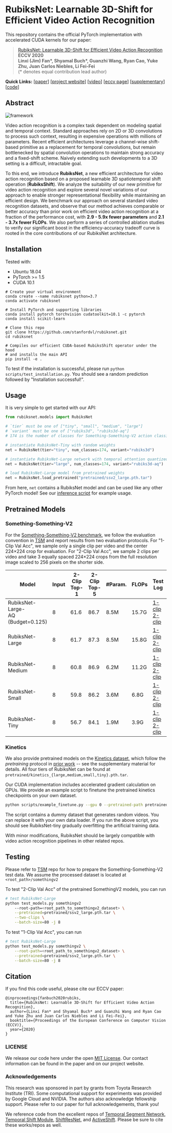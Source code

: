 # RubiksNet: Learnable 3D-Shift for Efficient Video Action Recognition

This repository contains the official PyTorch implementation with 
accelerated CUDA kernels for our paper:

> [RubiksNet: Learnable 3D-Shift for Efficient Video Action Recognition](https://rubiksnet.stanford.edu/)<br/>
> <b>ECCV 2020</b><br/>
> <b>Linxi (Jim) Fan*, Shyamal Buch*, Guanzhi Wang, Ryan Cao, Yuke Zhu, Juan Carlos Niebles, Li Fei-Fei</b><br/>
> (* denotes equal contribution lead author)

<b>Quick Links:</b>
[[paper](https://stanfordvl.github.io/rubiksnet-site//assets/eccv20.pdf)]
[[project website](https://rubiksnet.stanford.edu/)]
[[video](https://youtu.be/3alaXltwEWw)]
[[eccv page](https://papers.eccv2020.eu/paper/3271/)]
[[supplementary](https://stanfordvl.github.io/rubiksnet-site//assets/eccv20_supplement.pdf)]
[[code](https://github.com/StanfordVL/rubiksnet)]

## Abstract

![framework](https://stanfordvl.github.io/rubiksnet-site//assets/images/pullfig-nolabels.png)

Video action recognition is a complex task dependent on modeling spatial and temporal context. Standard approaches rely on 2D or 3D convolutions to process such context, resulting in expensive operations with millions of parameters. Recent efficient architectures leverage a channel-wise shift-based primitive as a replacement for temporal convolutions, but remain bottlenecked by spatial convolution operations to maintain strong accuracy and a fixed-shift scheme. Naively extending such developments to a 3D setting is a difficult, intractable goal.

To this end, we introduce <b>RubiksNet</b>, a new efficient architecture for video action recognition based on a proposed learnable 3D spatiotemporal shift operation (<b>RubiksShift</b>). We analyze the suitability of our new primitive for video action recognition and explore several novel variations of our approach to enable stronger representational flexibility while maintaining an efficient design. We benchmark our approach on several standard video recognition datasets, and observe that our method achieves comparable or better accuracy than prior work on efficient video action recognition at a fraction of the performance cost, with <b>2.9 - 5.9x fewer parameters</b> and <b>2.1 - 3.7x fewer FLOPs</b>. We also perform a series of controlled ablation studies to verify our significant boost in the efficiency-accuracy tradeoff curve is rooted in the core contributions of our RubiksNet architecture.

## Installation

Tested with:

* Ubuntu 18.04
* PyTorch >= 1.5
* CUDA 10.1

```
# Create your virtual environment
conda create --name rubiksnet python=3.7
conda activate rubiksnet

# Install PyTorch and supporting libraries
conda install pytorch torchvision cudatoolkit=10.1 -c pytorch
conda install scikit-learn

# Clone this repo
git clone https://github.com/stanfordvl/rubiksnet.git
cd rubiksnet

# Compiles our efficient CUDA-based RubiksShift operator under the hood
# and installs the main API
pip install -e .
```

To test if the installation is successful, please run `python scripts/test_installation.py`. 
You should see a random prediction followed by "Installation successful!".

## Usage

It is very simple to get started with our API: 

```python
from rubiksnet.models import RubiksNet

# `tier` must be one of ["tiny", "small", "medium", "large"]
# `variant` must be one of ["rubiks3d", "rubiks3d-aq"]
# 174 is the number of classes for Something-Something-V2 action classification

# instantiate RubiksNet-Tiny with random weights
net = RubiksNet(tier="tiny", num_classes=174, variant="rubiks3d")

# instantiate RubiksNet-Large network with temporal attention quantized shift 
net = RubiksNet(tier="large", num_classes=174, variant="rubiks3d-aq")

# load RubiksNet-Large model from pretrained weights
net = RubiksNet.load_pretrained("pretrained/ssv2_large.pth.tar")
```

From here, `net` contains a RubiksNet model and can be used like any other PyTorch model! See our [inference script](scripts/test_models.py) for example usage.

## Pretrained Models

### Something-Something-V2

For the [Something-Something-V2 benchmark](https://20bn.com/datasets/something-something), we follow the evaluation convention in [TSM](https://github.com/mit-han-lab/temporal-shift-module) and report results from two evaluation protocols. For "1-Clip Val Acc", we sample only a single clip per video and the center 224×224 crop for evaluation. For "2-Clip Val Acc", we sample 2 clips per video and take 3 equally spaced 224×224 crops from the full resolution image scaled to 256 pixels on the shorter side.

| Model                          | Input  | 2-Clip Top-1 | 2-Clip Top-5 | #Param. | FLOPs | Test Log | Pretrained |
| ------------------------------ | ------ | ------------ | -----------  | ------- |       ----- | -------- | ---------- | 
| RubiksNet-<br>Large-<br>AQ (Budget=0.125)      | 8      | 61.6         | 86.7         | 8.5M    | 15.7G       | [1-clip](scripts/eval_logs/ssv2_large_aq_1clip.log)<br>[2-clip](scripts/eval_logs/ssv2_large_aq_2clip.log) | [model link](pretrained/ssv2_large_aq_budget0.125.pth.tar)|
| RubiksNet-<br>Large                | 8      | 61.7         | 87.3         | 8.5M    | 15.8G       | [1-clip](scripts/eval_logs/ssv2_large_1clip.log)<br>[2-clip](scripts/eval_logs/ssv2_large_2clip.log) | [model link](pretrained/ssv2_large.pth.tar) |
| RubiksNet-<br>Medium               | 8      | 60.8         | 86.9         | 6.2M    | 11.2G       | [1-clip](scripts/eval_logs/ssv2_medium_1clip.log)<br>[2-clip](scripts/eval_logs/ssv2_medium_2clip.log) | [model link](pretrained/ssv2_medium.pth.tar) |
| RubiksNet-<br>Small                | 8      | 59.8         | 86.2         | 3.6M    | 6.8G        | [1-clip](scripts/eval_logs/ssv2_small_1clip.log)<br>[2-clip](scripts/eval_logs/ssv2_small_2clip.log) | [model link](pretrained/ssv2_small.pth.tar) |
| RubiksNet-<br>Tiny                 | 8      | 56.7         | 84.1         | 1.9M    | 3.9G        | [1-clip](scripts/eval_logs/ssv2_tiny_1clip.log)<br>[2-clip](scripts/eval_logs/ssv2_tiny_2clip.log) | [model link](pretrained/ssv2_tiny.pth.tar) |

### Kinetics

We also provide pretrained models on the [Kinetics dataset](https://arxiv.org/abs/1705.07750), which follow the *pretraining* protocol in [prior work](https://github.com/mit-han-lab/temporal-shift-module) -- see the supplementary material for details. All four tiers of RubiksNet can be found at `pretrained/kinetics_{large,medium,small,tiny}.pth.tar`. 

Our CUDA implementation includes accelerated gradient calculation on GPUs. 
We provide an example script to finetune the pretrained kinetics checkpoints on your own dataset. 

```bash
python scripts/example_finetune.py --gpu 0 --pretrained-path pretrained/kinetics_tiny.pth.tar
``` 

The script contains a dummy dataset that generates random videos. You can replace 
it with your own data loader. If you run the above script, you should see RubiksNet-tiny 
gradually overfitting the artificial training data. 

With minor modifications, RubiksNet should be largely compatible with video action recognition pipelines in other related repos.


## Testing 

Please refer to [TSM](https://github.com/yjxiong/temporal-segment-networks) repo for how to prepare the Something-Something-V2 test data. We assume the processed dataset is located at `<root_path>/somethingv2`

To test "2-Clip Val Acc" of the pretrained SomethingV2 models, you can run

```bash
# test RubiksNet-Large
python test_models.py somethingv2 
	--root-path=<root_path_to_somethingv2_dataset> \
	--pretrained=pretrained/ssv2_large.pth.tar \
	--two-clips \
	--batch-size=80 -j 8 
```

To test "1-Clip Val Acc", you can run

```bash
# test RubiksNet-Large
python test_models.py somethingv2 \
	--root-path=<root_path_to_somethingv2_dataset> \
	--pretrained=pretrained/ssv2_large.pth.tar \
	--batch-size=80 -j 8 
```


## Citation

If you find this code useful, please cite our ECCV paper:


```
@inproceedings{fanbuch2020rubiks,
  title={RubiksNet: Learnable 3D-Shift for Efficient Video Action Recognition},
  author={Linxi Fan* and Shyamal Buch* and Guanzhi Wang and Ryan Cao and Yuke Zhu and Juan Carlos Niebles and Li Fei-Fei},
  booktitle={Proceedings of the European Conference on Computer Vision (ECCV)},
  year={2020}
}
```

### LICENSE

We release our code here under the open [MIT License](LICENSE). Our contact information can be found in the paper and on our project website.

### Acknowledgements
This research was sponsored in part by grants from Toyota Research Institute (TRI). Some computational support for experiments was provided by Google Cloud and NVIDIA. The authors also acknowledge fellowship support. Please refer to our paper for full acknowledgements, thank you!

We reference code from the excellent repos of
[Temporal Segment Network](https://github.com/yjxiong/temporal-segment-networks),
[Temporal Shift Module](https://github.com/mit-han-lab/temporal-shift-module),
[ShiftResNet](https://github.com/alvinwan/shiftresnet-cifar), and
[ActiveShift](https://github.com/jyh2986/Active-Shift).
Please be sure to cite these works/repos as well.
